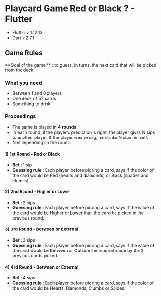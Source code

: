 # Playcard Game Red or Black ? - Flutter

* Flutter v 1.12.13
* Dart v 2.7.1


## Game Rules
**Goal of the game ** : to guess, in turns, the next card that will be picked from the deck. 
### What you need
* Between 1 and 8 players
* One deck of 52 cards
* Something to drink 

### Proceedings
* The game is played in **4 rounds**.
* In each round, if the player's prediction is right, the player gives N sips to another player.
If the player was wrong, he drinks N sips himself.
* N is depending on the round.

#### 1) 1st Round - Red or Black
* **Bet** : 1 sip
* **Guessing rule** : Each player, before picking a card, says if the color of the card would be Red (hearts and diamonds) or Black (spades and clumbs).


#### 2) 2nd Round - Higher or Lower
* **Bet** : 2 sips
* **Guessing rule** : Each player, before picking a card, says if the value of the card would be Higher or Lower than the card he picked in the previous round.


#### 3) 3rd Round - Between or External
* **Bet** : 3 sips
* **Guessing rule** : Each player, before picking a card, says if the value of the card would be Between or Outside the interval made by the 2 previous cards picked.


#### 4) 4rd Round - Between or External
* **Bet** : 4 sips
* **Guessing rule** : Each player, before picking a card, says if the color of the card would be Hearts, Diamonds, Clumbs or Spides.

